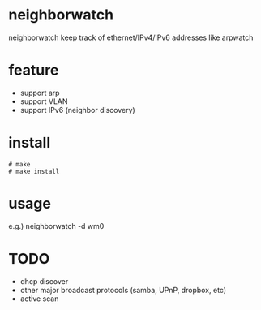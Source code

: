 neighborwatch
=============

neighborwatch keep track of ethernet/IPv4/IPv6 addresses like arpwatch


feature
=======

* support arp
* support VLAN
* support IPv6 (neighbor discovery)


install
=======

	# make
	# make install

usage
=====

e.g.)
	neighborwatch -d wm0


TODO
====

* dhcp discover
* other major broadcast protocols (samba, UPnP, dropbox, etc)
* active scan
